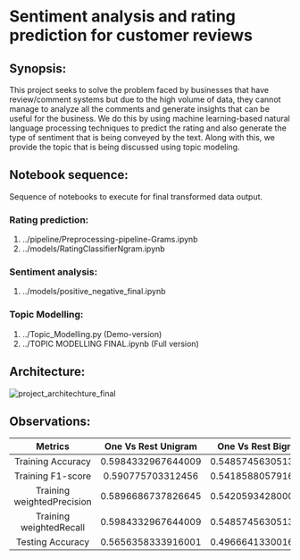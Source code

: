 # Sentiment analysis and rating prediction for customer reviews

## Synopsis:
This project seeks to solve the problem faced by businesses that have review/comment systems but due to the high
volume of data, they cannot manage to analyze all the comments and generate insights that can be useful for the
business. We do this by using machine learning-based natural language processing techniques to predict the rating
and also generate the type of sentiment that is being conveyed by the text. Along with this, we provide the topic that
is being discussed using topic modeling.

## Notebook sequence:
Sequence of notebooks to execute for final transformed data output.
### Rating prediction:
1. ../pipeline/Preprocessing-pipeline-Grams.ipynb
2. ../models/RatingClassifierNgram.ipynb

### Sentiment analysis:
1. ../models/positive_negative_final.ipynb

### Topic Modelling:
1. ../Topic_Modelling.py (Demo-version)
2. ../TOPIC MODELLING FINAL.ipynb (Full version)

## Architecture:
![project_architechture_final ](https://user-images.githubusercontent.com/41346159/162556455-45e60f22-6d07-4fce-9c30-d710542689af.png)

## Observations:
|          Metrics            | One Vs Rest Unigram | One Vs Rest Bigram | One Vs Rest Trigram | Logistic regression |
|:---------------------------:|:-------------------:|:------------------:|:-------------------:|:-------------------:|
|     Training Accuracy       | 0.5984332967644009  | 0.5485745630513518 | 0.36941284320944984 | 0.8641047351868575  |
|     Training F1-score       | 0.590775703312456   | 0.5418588057916316 | 0.3644811915058533  | 0.8380442784806515  |
|  Training weightedPrecision | 0.5896686737826645  | 0.5420593428000069 | 0.36945976463769    | 0.8699591633878737  |
|   Training weightedRecall   | 0.5984332967644009  | 0.5485745630513518 | 0.3694128432094498  | 0.8641047351868575  |
|      Testing Accuracy       | 0.5656358333916001  | 0.4966641330016262 | 0.30505364678604213 | 0.8629278212689175  |
